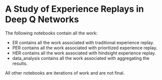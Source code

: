 # A Study of Experience Replays in Deep Q Networks

The following notebooks contain all the work:

- ER contains all the work associated with traditional experience replay.
- PER contains all the work associated with prioritized experience replay.
- HER contains all the work associated with hindsight experience replay.
- data_analysis contains all the work associated with aggregating the results.

All other notebooks are iterations of work and are not final.
